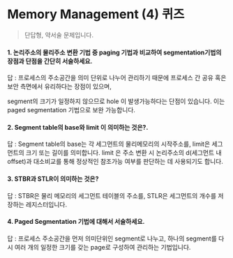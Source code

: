 # Memory Management (4) 퀴즈
> 단답형, 약서술 문제입니다.

#### 1. 논리주소의 물리주소 변환 기법 중 paging 기법과 비교하여 segmentation기법의 장점과 단점을 간단히 서술하세요.

답 : 프로세스의 주소공간을 의미 단위로 나누어 관리하기 때문에 프로세스 간 공유 혹은 보안 측면에서 유리하다는 장점이 있으며,

segment의 크기가 일정하지 않으므로 hole 이 발생가능하다는 단점이 있습니다. 이는 paged segmentation 기법으로 보완 가능합니다.

#### 2. Segment table의 base와 limit 이 의미하는 것은?. 

답 : Segment table의 base는 각 세그먼트의 물리메모리의 시작주소를, limit은 세그먼트의 크기 또는 길이를 의미합니다.
limit 은 주소 변환 시 논리주소의 d(세그먼트 내 offset)과 대소비교를 통해 정상적인 참조가능 여부를 판단하는 데 사용되기도 합니다.

#### 3. STBR과 STLR이 의미하는 것은?

답 : STBR은 물리 메모리의 세그먼트 테이블의 주소를, STLR은 세그먼트의 개수를 저장하는 레지스터입니다.

#### 4. Paged Segmentation 기법에 대해서 서술하세요.

답 : 프로세스 주소공간을 먼저 의미단위인 segment로 나누고, 하나의 segment를 다시 여러 개의 일정한 크기를 갖는 page로 구성하여 관리하는 기법입니다.
